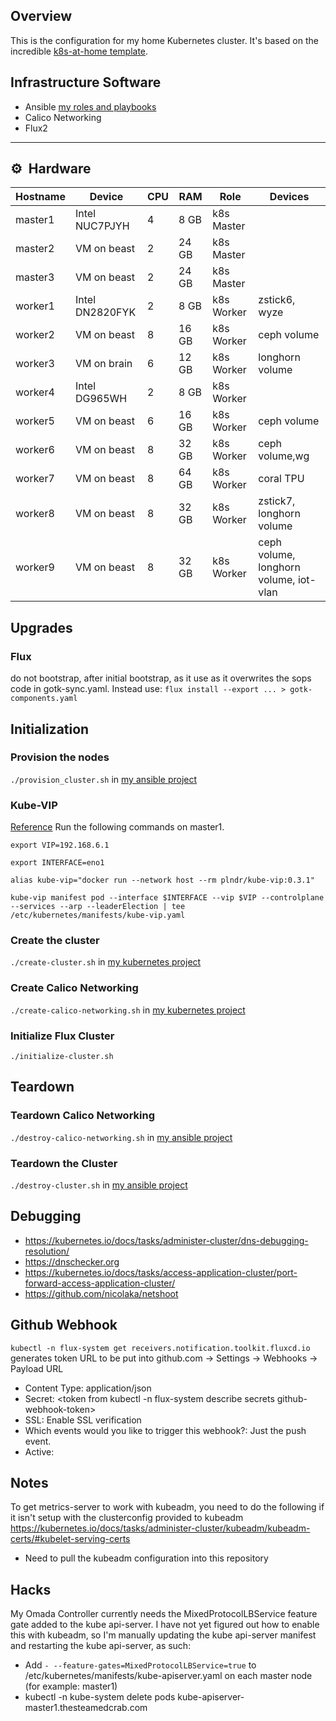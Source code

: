 ## Overview
This is the configuration for my home Kubernetes cluster. It's based on the incredible [k8s-at-home template](https://github.com/k8s-at-home/template-cluster-k3s).

## Infrastructure Software
* Ansible [my roles and playbooks](https://github.com/rwlove/ansible)
* Calico Networking
* Flux2

---

## :gear:&nbsp; Hardware

| Hostname  | Device          | CPU | RAM    | Role       | Devices                                |
| --------- | --------------- | --- | ------ | ---------- | -------------------------------------- |
| master1   | Intel NUC7PJYH  | 4   | 8  GB  | k8s Master |                                        |
| master2   | VM on beast     | 2   | 24 GB  | k8s Master |                                        |
| master3   | VM on beast     | 2   | 24 GB  | k8s Master |                                        |
| worker1   | Intel DN2820FYK | 2   | 8  GB  | k8s Worker | zstick6, wyze                          |
| worker2   | VM on beast     | 8   | 16 GB  | k8s Worker | ceph volume                            |
| worker3   | VM on brain     | 6   | 12 GB  | k8s Worker | longhorn volume                        |
| worker4   | Intel DG965WH   | 2   | 8  GB  | k8s Worker |                                        |
| worker5   | VM on beast     | 6   | 16 GB  | k8s Worker | ceph volume                            |
| worker6   | VM on beast     | 8   | 32 GB  | k8s Worker | ceph volume,wg                         |
| worker7   | VM on beast     | 8   | 64 GB  | k8s Worker | coral TPU                              |
| worker8   | VM on beast     | 8   | 32 GB  | k8s Worker | zstick7, longhorn volume               |
| worker9   | VM on beast     | 8   | 32 GB  | k8s Worker | ceph volume, longhorn volume, iot-vlan |

## Upgrades
### Flux
do not bootstrap, after initial bootstrap, as it use as it overwrites the sops code in gotk-sync.yaml. Instead use:
 `flux install --export ... > gotk-components.yaml`

## Initialization
### Provision the nodes
`./provision_cluster.sh` in [my ansible project](https://github.com/rwlove/ansible)

### Kube-VIP
[Reference](https://kube-vip.io/docs/installation/static/)
Run the following commands on master1.

`export VIP=192.168.6.1`

`export INTERFACE=eno1`

`alias kube-vip="docker run --network host --rm plndr/kube-vip:0.3.1"`

`kube-vip manifest pod --interface $INTERFACE --vip $VIP --controlplane --services --arp --leaderElection | tee /etc/kubernetes/manifests/kube-vip.yaml`

### Create the cluster
`./create-cluster.sh` in [my kubernetes project](https://github.com/rwlove/kubernetes)

### Create Calico Networking
`./create-calico-networking.sh` in [my kubernetes project](https://github.com/rwlove/kubernetes)

### Initialize Flux Cluster
`./initialize-cluster.sh`

## Teardown
### Teardown Calico Networking
`./destroy-calico-networking.sh` in [my ansible project](https://github.com/rwlove/ansible)

### Teardown the Cluster
`./destroy-cluster.sh` in [my ansible project](https://github.com/rwlove/ansible)

## Debugging
* https://kubernetes.io/docs/tasks/administer-cluster/dns-debugging-resolution/
* https://dnschecker.org
* https://kubernetes.io/docs/tasks/access-application-cluster/port-forward-access-application-cluster/
* https://github.com/nicolaka/netshoot

## Github Webhook
`kubectl -n flux-system get receivers.notification.toolkit.fluxcd.io` generates token URL to be put into
github.com -> Settings -> Webhooks -> Payload URL

* Content Type: application/json
* Secret: <token from kubectl -n flux-system describe secrets github-webhook-token>
* SSL: Enable SSL verification
* Which events would you like to trigger this webhook?: Just the push event.
* Active: <checked>
 
 ## Notes
 To get metrics-server to work with kubeadm, you need to do the following if it isn't setup with the clusterconfig provided to kubeadm
 https://kubernetes.io/docs/tasks/administer-cluster/kubeadm/kubeadm-certs/#kubelet-serving-certs
 * Need to pull the kubeadm configuration into this repository
 
 
 ## Hacks
 My Omada Controller currently needs the MixedProtocolLBService feature gate added to the kube api-server. I have not yet figured out how to enable this with kubeadm, so I'm manually updating the kube api-server manifest and restarting the kube api-server, as such:

* Add `- --feature-gates=MixedProtocolLBService=true` to /etc/kubernetes/manifests/kube-apiserver.yaml on each master node (for example: master1)
* kubectl -n kube-system delete pods kube-apiserver-master1.thesteamedcrab.com
